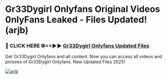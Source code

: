 # Gr33Dygirl Onlyfans Original Videos 0nlyFans Leaked - Files Updated! (arjb)

<h3>🔴 CLICK HERE 🌐==►► <a href="https://tinyurl.com/2m67pmp6" rel="nofollow">Gr33Dygirl Onlyfans Updated Files</a></h3>

Get Gr33Dygirl Onlyfans and all content. Now you can access all videos and pictures of Gr33Dygirl Onlyfans. New Updated Files 2025!

[![arjb](https://i.imgur.com/H4QAA4z.gif)](https://tinyurl.com/2m67pmp6)